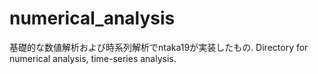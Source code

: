 # numerical_analysis

基礎的な数値解析および時系列解析でntaka19が実装したもの.
Directory for numerical analysis, time-series analysis.
